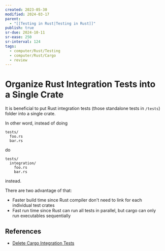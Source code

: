 ```yaml
---
created: 2023-05-30
modified: 2024-03-17
parent:
  - "[[Testing in Rust|Testing in Rust]]"
publish: true
sr-due: 2024-10-11
sr-ease: 250
sr-interval: 124
tags:
  - computer/Rust/Testing
  - computer/Rust/Cargo
  - review
---
```


# Organize Rust Integration Tests into a Single Crate

It is beneficial to put Rust integration tests (those standalone tests in `/tests`) folder into a single crate.

In other word, instead of doing
```
tests/
  foo.rs
  bar.rs
```
do
```
tests/
  integration/
    foo.rs
    bar.rs
```
instead.

There are two advantage of that:
- Faster build time since Rust compiler don't need to link for each individual test crates
- Fast run time since Rust can run all tests in parallel, but cargo can only run executables sequentially

## References
- [Delete Cargo Integration Tests](https://matklad.github.io/2021/02/27/delete-cargo-integration-tests.html)